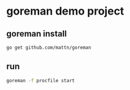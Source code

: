 # goreman demo project

## goreman install
```bash
go get github.com/mattn/goreman

```
## run
```bash
goreman -f procfile start
```
## 